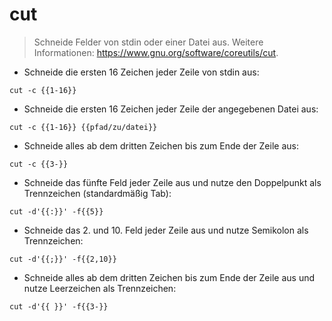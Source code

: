 # cut

> Schneide Felder von stdin oder einer Datei aus.
> Weitere Informationen: <https://www.gnu.org/software/coreutils/cut>.

- Schneide die ersten 16 Zeichen jeder Zeile von stdin aus:

`cut -c {{1-16}}`

- Schneide die ersten 16 Zeichen jeder Zeile der angegebenen Datei aus:

`cut -c {{1-16}} {{pfad/zu/datei}}`

- Schneide alles ab dem dritten Zeichen bis zum Ende der Zeile aus:

`cut -c {{3-}}`

- Schneide das fünfte Feld jeder Zeile aus und nutze den Doppelpunkt als Trennzeichen (standardmäßig Tab):

`cut -d'{{:}}' -f{{5}}`

- Schneide das 2. und 10. Feld jeder Zeile aus und nutze Semikolon als Trennzeichen:

`cut -d'{{;}}' -f{{2,10}}`

- Schneide alles ab dem dritten Zeichen bis zum Ende der Zeile aus und nutze Leerzeichen als Trennzeichen:

`cut -d'{{ }}' -f{{3-}}`
